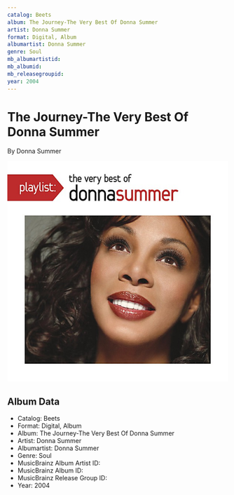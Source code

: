 ```yaml
---
catalog: Beets
album: The Journey-The Very Best Of Donna Summer
artist: Donna Summer
format: Digital, Album
albumartist: Donna Summer
genre: Soul
mb_albumartistid: 
mb_albumid: 
mb_releasegroupid: 
year: 2004
---
```


# The Journey-The Very Best Of Donna Summer

By Donna Summer

![](../../assets/beetscovers/Donna_Summer-The_Journey-The_Very_Best_Of_Donna_Summer.jpg)

## Album Data

- Catalog: Beets
- Format: Digital, Album
- Album: The Journey-The Very Best Of Donna Summer
- Artist: Donna Summer
- Albumartist: Donna Summer
- Genre: Soul
- MusicBrainz Album Artist ID: 
- MusicBrainz Album ID: 
- MusicBrainz Release Group ID: 
- Year: 2004

